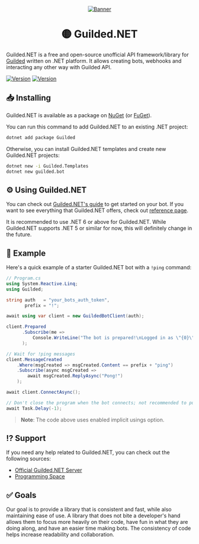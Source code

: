 <div align="center">

[![Banner](https://raw.githubusercontent.com/Guilded-NET/Guilded.NET/early-access/assets/Banner.png)](https://github.com/Guilded-NET/Guilded.NET)

# 🟡 Guilded.NET
</div>

Guilded.NET is a free and open-source unofficial API framework/library for [Guilded](https://guilded.gg/) written on .NET platform. It allows creating bots, webhooks and interacting any other way with Guilded API.

[![Version](https://img.shields.io/badge/Version-1.0.2-blue?style=for-the-badge)](https://github.com/IdkGoodName/Guilded.NET) [![Version](https://img.shields.io/badge/Version-Release-blue?style=for-the-badge)](https://github.com/Guilded-NET/Guilded.NET)

## 📥 Installing

Guilded.NET is available as a package on [NuGet](https://www.nuget.org/packages/Guilded/) (or [FuGet](https://www.fuget.org/packages/Guilded/)).

You can run this command to add Guilded.NET to an existing .NET project:

```bash
dotnet add package Guilded
```

Otherwise, you can install Guilded.NET templates and create new Guilded.NET projects:

```bash
dotnet new -i Guilded.Templates
dotnet new guilded.bot
```

## ⚙️ Using Guilded.NET

You can check out [Guilded.NET's guide](https://guilded-net.github.io/docs) to get started on your bot. If you want to see everything that Guilded.NET offers, check out [reference page](https://guilded-net.github.io/references).

It is recommended to use .NET 6 or above for Guilded.NET. While Guilded.NET supports .NET 5 or similar for now, this will definitely change in the future.

## 📙 Example

Here's a quick example of a starter Guilded.NET bot with a `!ping` command:

```cs
// Program.cs
using System.Reactive.Linq;
using Guilded;

string auth   = "your_bots_auth_token",
       prefix = "!";

await using var client = new GuildedBotClient(auth);

client.Prepared
      .Subscribe(me =>
          Console.WriteLine("The bot is prepared!\nLogged in as \"{0}\" with the ID \"{1}\"", me.Name, me.Id)
      );

// Wait for !ping messages
client.MessageCreated
    .Where(msgCreated => msgCreated.Content == prefix + "ping")
    .Subscribe(async msgCreated =>
        await msgCreated.ReplyAsync("Pong!")
    );

await client.ConnectAsync();

// Don't close the program when the bot connects; not recommended to put code after this
await Task.Delay(-1);
```

> **Note**: The code above uses enabled implicit usings option.

## ⁉️ Support

If you need any help related to Guilded.NET, you can check out the following sources:

- [Official Guilded.NET Server](https://guilded.gg/Guilded-NET)
- [Programming Space](https://guilded.gg/programming)

## ✅ Goals

Our goal is to provide a library that is consistent and fast, while also maintaining ease of use. A library that does not bite a developer's hand allows them to focus more heavily on their code, have fun in what they are doing along, and have an easier time making bots. The consistency of code helps increase readability and collaboration.
